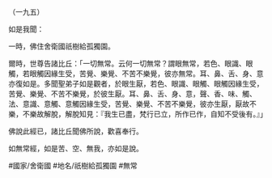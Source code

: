 （一九五）

如是我聞：

一時，佛住舍衛國祇樹給孤獨園。

爾時，世尊告諸比丘：「一切無常。云何一切無常？謂眼無常，若色、眼識、眼觸，若眼觸因緣生受，苦覺、樂覺、不苦不樂覺，彼亦無常。耳、鼻、舌、身、意亦復如是。多聞聖弟子如是觀者，於眼生厭，若色、眼識、眼觸、眼觸因緣生受，苦覺、樂覺、不苦不樂覺，於彼生厭。耳、鼻、舌、身、意，聲、香、味、觸、法、意識、意觸、意觸因緣生受，苦覺、樂覺、不苦不樂覺，彼亦生厭，厭故不樂，不樂故解脫，解脫知見：『我生已盡，梵行已立，所作已作，自知不受後有。』」

佛說此經已，諸比丘聞佛所說，歡喜奉行。

如無常經，如是苦、空、無我，亦如是說。

#國家/舍衛國
#地名/祇樹給孤獨園
#無常
